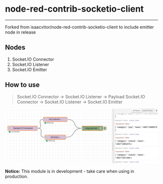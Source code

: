 # node-red-contrib-socketio-client
---
Forked from isaacvitor/node-red-contrib-socketio-client to include emitter node in release

## Nodes

1. Socket.IO Connector
2. Socket.IO Listener
3. Socket.IO Emitter

## How to use

> Socket.IO Connector -> Socket.IO Listener -> Payload
> Socket.IO Connector -> Socket.IO Listener -> Socket.IO Emitter

![How to use](https://raw.githubusercontent.com/isaacvitor/generalcontent/master/node-red-contrib-socketio-client/nodered_socketio_ex01.png "How to use")

**Notice:** This module is in development - take care when using in production.
